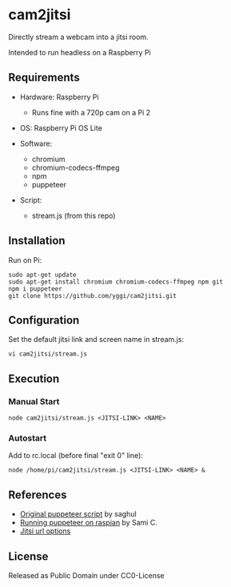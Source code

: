 # cam2jitsi

Directly stream a webcam into a jitsi room.

Intended to run headless on a Raspberry Pi

## Requirements

* Hardware: Raspberry Pi
  * Runs fine with a 720p cam on a Pi 2
* OS: Raspberry Pi OS Lite

* Software:
  * chromium
  * chromium-codecs-ffmpeg
  * npm
  * puppeteer

* Script:
  * stream.js (from this repo)


## Installation
Run on Pi:

```
sudo apt-get update
sudo apt-get install chromium chromium-codecs-ffmpeg npm git
npm i puppeteer
git clone https://github.com/yggi/cam2jitsi.git
```

## Configuration

Set the default jitsi link and screen name in stream.js:

```
vi cam2jitsi/stream.js
````

## Execution

### Manual Start

```
node cam2jitsi/stream.js <JITSI-LINK> <NAME>
````

### Autostart

Add to rc.local (before final "exit 0" line):

```
node /home/pi/cam2jitsi/stream.js <JITSI-LINK> <NAME> &
```

## References

* [Original puppeteer script](https://code.saghul.net/2017/09/streaming-a-webcam-to-a-jitsi-meet-room/) by saghul
* [Running puppeteer on raspian](https://samiprogramming.medium.com/puppeteer-on-raspbian-nodejs-3425ccea470e) by Sami C.
* [Jitsi url options](https://github.com/jitsi/jitsi-meet/blob/master/react/features/base/config/configWhitelist.js#L11)

## License

Released as Public Domain under CC0-License
